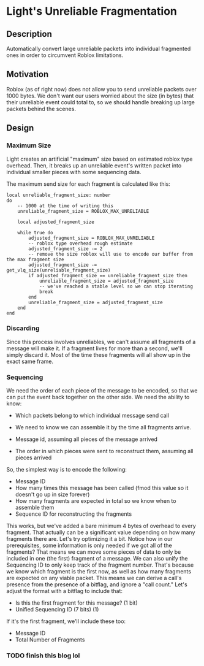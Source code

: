 # Light's Unreliable Fragmentation

## Description

Automatically convert large unreliable packets into individual fragmented ones in order to circumvent Roblox
limitations.

## Motivation

Roblox (as of right now) does not allow you to send unreliable packets over 1000 bytes. We don't want our users worried
about the size (in bytes) that their unreliable event could total to, so we should handle breaking up large packets
behind the scenes.

## Design

### Maximum Size

Light creates an artificial "maximum" size based on estimated roblox type overhead. Then, it breaks up an unreliable
event's written packet into individual smaller pieces with some sequencing data.

The maximum send size for each fragment is calculated like this:

```luau
local unreliable_fragment_size: number
do
    -- 1000 at the time of writing this
    unreliable_fragment_size = ROBLOX_MAX_UNRELIABLE

    local adjusted_fragment_size

    while true do
        adjusted_fragment_size = ROBLOX_MAX_UNRELIABLE
        -- roblox type overhead rough estimate
        adjusted_fragment_size -= 2
        -- remove the size roblox will use to encode our buffer from the max fragment size
        adjusted_fragment_size -= get_vlq_size(unreliable_fragment_size)
        if adjusted_fragment_size == unreliable_fragment_size then
            unreliable_fragment_size = adjusted_fragment_size
            -- we've reached a stable level so we can stop iterating
            break
        end
        unreliable_fragment_size = adjusted_fragment_size
    end
end
```

### Discarding

Since this process involves unreliables, we can't assume all fragments of a message will make it. If a fragment lives
for more than a second, we'll simply discard it. Most of the time these fragments will all show up in the exact same
frame.

### Sequencing

We need the order of each piece of the message to be encoded, so that we can put the event back together on the other
side. We need the ability to know:

- Which packets belong to which individual message send call

- We need to know we can assemble it by the time all fragments arrive.

- Message id, assuming all pieces of the message arrived

- The order in which pieces were sent to reconstruct them, assuming all pieces arrived

So, the simplest way is to encode the following:

- Message ID
- How many times this message has been called (fmod this value so it doesn't go up in size forever)
- How many fragments are expected in total so we know when to assemble them
- Sequence ID for reconstructing the fragments

This works, but we've added a bare minimum 4 bytes of overhead to every fragment. That actually can be a significant
value depending on how many fragments there are. Let's try optimizing it a bit. Notice how in our prerequisites, some
information is only needed if we got all of the fragments? That means we can move some pieces of data to only be
included in one (the first) fragment of a message. We can also unify the Sequencing ID to only keep track of the
fragment number. That's because we know which fragment is the first now, as well as how many fragments are expected on
any viable packet. This means we can derive a call's presence from the presence of a bitflag, and ignore a "call count."
Let's adjust the format with a bitflag to include that:

- Is this the first fragment for this message? (1 bit)
- Unified Sequencing ID (7 bits) (1)

If it's the first fragment, we'll include these too:

- Message ID
- Total Number of Fragments

### TODO finish this blog lol
